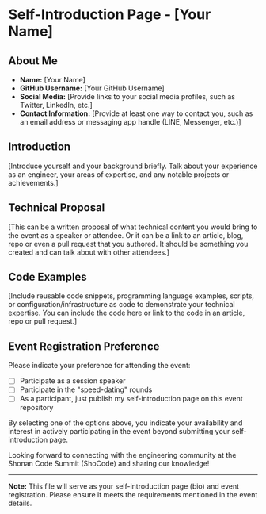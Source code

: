 # Self-Introduction Page - [Your Name]

## About Me

- **Name:** [Your Name]
- **GitHub Username:** [Your GitHub Username]
- **Social Media:** [Provide links to your social media profiles, such as Twitter, LinkedIn, etc.]
- **Contact Information:** [Provide at least one way to contact you, such as an email address or messaging app handle (LINE, Messenger, etc.)]

## Introduction

[Introduce yourself and your background briefly. Talk about your experience as an engineer, your areas of expertise, and any notable projects or achievements.]

## Technical Proposal

[This can be a written proposal of
what technical content you would
bring to the event as a speaker or
attendee. Or it can be a link to
an article, blog, repo or even
a pull request that you authored. It
should be something you created and
can talk about with other attendees.]

## Code Examples

[Include reusable code snippets, programming language examples, scripts, or configuration/infrastructure as code to demonstrate your technical expertise. You can include the
code here or link to the code
in an article, repo or pull request.]

## Event Registration Preference

Please indicate your preference for attending the event:

- [ ] Participate as a session speaker
- [ ] Participate in the "speed-dating" rounds
- [ ] As a participant, just publish my self-introduction page on this event repository

By selecting one of the options above, you indicate your availability and interest in actively participating in the event beyond submitting your self-introduction page.

Looking forward to connecting with the engineering community at the Shonan Code Summit (ShoCode) and sharing our knowledge!

---
**Note:** This file will serve as your self-introduction page (bio) and event registration. Please ensure it meets the requirements mentioned in the event details.
